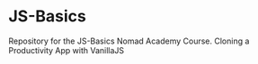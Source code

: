 # JS-Basics
Repository for the JS-Basics Nomad Academy Course. Cloning a Productivity App with VanillaJS
